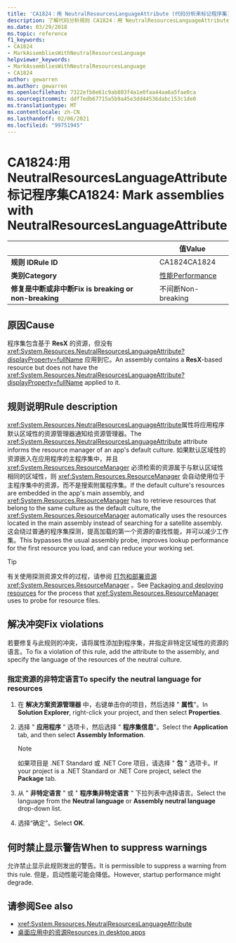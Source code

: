 ```yaml
---
title: 'CA1824：用 NeutralResourcesLanguageAttribute (代码分析来标记程序集) '
description: 了解代码分析规则 CA1824：用 NeutralResourcesLanguageAttribute 标记程序集
ms.date: 03/29/2018
ms.topic: reference
f1_keywords:
- CA1824
- MarkAssembliesWithNeutralResourcesLanguage
helpviewer_keywords:
- MarkAssembliesWithNeutralResourcesLanguage
- CA1824
author: gewarren
ms.author: gewarren
ms.openlocfilehash: 7322efb8e61c9ab803f4a1e0faa44aa6a5fae0ca
ms.sourcegitcommit: ddf7edb67715a5b9a45e3dd44536dabc153c1de0
ms.translationtype: MT
ms.contentlocale: zh-CN
ms.lasthandoff: 02/06/2021
ms.locfileid: "99751945"
---
```

# <a name="ca1824-mark-assemblies-with-neutralresourceslanguageattribute"></a><span data-ttu-id="eb71d-103">CA1824:用 NeutralResourcesLanguageAttribute 标记程序集</span><span class="sxs-lookup"><span data-stu-id="eb71d-103">CA1824: Mark assemblies with NeutralResourcesLanguageAttribute</span></span>

| | <span data-ttu-id="eb71d-104">值</span><span class="sxs-lookup"><span data-stu-id="eb71d-104">Value</span></span> |
|-|-|
| <span data-ttu-id="eb71d-105">**规则 ID**</span><span class="sxs-lookup"><span data-stu-id="eb71d-105">**Rule ID**</span></span> |<span data-ttu-id="eb71d-106">CA1824</span><span class="sxs-lookup"><span data-stu-id="eb71d-106">CA1824</span></span>|
| <span data-ttu-id="eb71d-107">**类别**</span><span class="sxs-lookup"><span data-stu-id="eb71d-107">**Category**</span></span> |[<span data-ttu-id="eb71d-108">性能</span><span class="sxs-lookup"><span data-stu-id="eb71d-108">Performance</span></span>](performance-warnings.md)|
| <span data-ttu-id="eb71d-109">**修复是中断或非中断**</span><span class="sxs-lookup"><span data-stu-id="eb71d-109">**Fix is breaking or non-breaking**</span></span> |<span data-ttu-id="eb71d-110">不间断</span><span class="sxs-lookup"><span data-stu-id="eb71d-110">Non-breaking</span></span>|

## <a name="cause"></a><span data-ttu-id="eb71d-111">原因</span><span class="sxs-lookup"><span data-stu-id="eb71d-111">Cause</span></span>

<span data-ttu-id="eb71d-112">程序集包含基于 **ResX** 的资源，但没有 <xref:System.Resources.NeutralResourcesLanguageAttribute?displayProperty=fullName> 应用到它。</span><span class="sxs-lookup"><span data-stu-id="eb71d-112">An assembly contains a **ResX**-based resource but does not have the <xref:System.Resources.NeutralResourcesLanguageAttribute?displayProperty=fullName> applied to it.</span></span>

## <a name="rule-description"></a><span data-ttu-id="eb71d-113">规则说明</span><span class="sxs-lookup"><span data-stu-id="eb71d-113">Rule description</span></span>

<span data-ttu-id="eb71d-114"><xref:System.Resources.NeutralResourcesLanguageAttribute>属性将应用程序默认区域性的资源管理器通知给资源管理器。</span><span class="sxs-lookup"><span data-stu-id="eb71d-114">The <xref:System.Resources.NeutralResourcesLanguageAttribute> attribute informs the resource manager of an app's default culture.</span></span> <span data-ttu-id="eb71d-115">如果默认区域性的资源嵌入在应用程序的主程序集中，并且 <xref:System.Resources.ResourceManager> 必须检索的资源属于与默认区域性相同的区域性，则 <xref:System.Resources.ResourceManager> 会自动使用位于主程序集中的资源，而不是搜索附属程序集。</span><span class="sxs-lookup"><span data-stu-id="eb71d-115">If the default culture's resources are embedded in the app's main assembly, and <xref:System.Resources.ResourceManager> has to retrieve resources that belong to the same culture as the default culture, the <xref:System.Resources.ResourceManager> automatically uses the resources located in the main assembly instead of searching for a satellite assembly.</span></span> <span data-ttu-id="eb71d-116">这会绕过普通的程序集探测，提高加载的第一个资源的查找性能，并可以减少工作集。</span><span class="sxs-lookup"><span data-stu-id="eb71d-116">This bypasses the usual assembly probe, improves lookup performance for the first resource you load, and can reduce your working set.</span></span>

> [!TIP]
> <span data-ttu-id="eb71d-117">有关使用探测资源文件的过程，请参阅 [打包和部署资源](../../../framework/resources/packaging-and-deploying-resources-in-desktop-apps.md) <xref:System.Resources.ResourceManager> 。</span><span class="sxs-lookup"><span data-stu-id="eb71d-117">See [Packaging and deploying resources](../../../framework/resources/packaging-and-deploying-resources-in-desktop-apps.md) for the process that <xref:System.Resources.ResourceManager> uses to probe for resource files.</span></span>

## <a name="fix-violations"></a><span data-ttu-id="eb71d-118">解决冲突</span><span class="sxs-lookup"><span data-stu-id="eb71d-118">Fix violations</span></span>

<span data-ttu-id="eb71d-119">若要修复与此规则的冲突，请将属性添加到程序集，并指定非特定区域性的资源的语言。</span><span class="sxs-lookup"><span data-stu-id="eb71d-119">To fix a violation of this rule, add the attribute to the assembly, and specify the language of the resources of the neutral culture.</span></span>

### <a name="to-specify-the-neutral-language-for-resources"></a><span data-ttu-id="eb71d-120">指定资源的非特定语言</span><span class="sxs-lookup"><span data-stu-id="eb71d-120">To specify the neutral language for resources</span></span>

1. <span data-ttu-id="eb71d-121">在 **解决方案资源管理器** 中，右键单击你的项目，然后选择 " **属性**"。</span><span class="sxs-lookup"><span data-stu-id="eb71d-121">In **Solution Explorer**, right-click your project, and then select **Properties**.</span></span>

2. <span data-ttu-id="eb71d-122">选择 " **应用程序** " 选项卡，然后选择 " **程序集信息**"。</span><span class="sxs-lookup"><span data-stu-id="eb71d-122">Select the **Application** tab, and then select **Assembly Information**.</span></span>

   > [!NOTE]
   > <span data-ttu-id="eb71d-123">如果项目是 .NET Standard 或 .NET Core 项目，请选择 " **包** " 选项卡。</span><span class="sxs-lookup"><span data-stu-id="eb71d-123">If your project is a .NET Standard or .NET Core project, select the **Package** tab.</span></span>

3. <span data-ttu-id="eb71d-124">从 " **非特定语言** " 或 " **程序集非特定语言** " 下拉列表中选择语言。</span><span class="sxs-lookup"><span data-stu-id="eb71d-124">Select the language from the **Neutral language** or **Assembly neutral language** drop-down list.</span></span>

4. <span data-ttu-id="eb71d-125">选择“确定”。</span><span class="sxs-lookup"><span data-stu-id="eb71d-125">Select **OK**.</span></span>

## <a name="when-to-suppress-warnings"></a><span data-ttu-id="eb71d-126">何时禁止显示警告</span><span class="sxs-lookup"><span data-stu-id="eb71d-126">When to suppress warnings</span></span>

<span data-ttu-id="eb71d-127">允许禁止显示此规则发出的警告。</span><span class="sxs-lookup"><span data-stu-id="eb71d-127">It is permissible to suppress a warning from this rule.</span></span> <span data-ttu-id="eb71d-128">但是，启动性能可能会降低。</span><span class="sxs-lookup"><span data-stu-id="eb71d-128">However, startup performance might degrade.</span></span>

## <a name="see-also"></a><span data-ttu-id="eb71d-129">请参阅</span><span class="sxs-lookup"><span data-stu-id="eb71d-129">See also</span></span>

- <xref:System.Resources.NeutralResourcesLanguageAttribute>
- [<span data-ttu-id="eb71d-130">桌面应用中的资源</span><span class="sxs-lookup"><span data-stu-id="eb71d-130">Resources in desktop apps</span></span>](../../../framework/resources/index.md)
